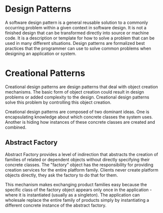 # Design Patterns

A software design pattern is a general reusable solution to a commonly occurring problem within a given context in software design. It is not a finished design that can be transformed directly into source or machine code. It is a description or template for how to solve a problem that can be used in many different situations. Design patterns are formalized best practices that the programmer can use to solve common problems when designing an application or system.

# Creational Patterns

Creational design patterns are design patterns that deal with object creation mechanisms. The basic form of object creation could result in design problems or added complexity to the design. Creational design patterns solve this problem by controlling this object creation.

Creational design patterns are composed of two dominant ideas. One is encapsulating knowledge about which concrete classes the system uses. Another is hiding how instances of these concrete classes are created and combined.

## Abstract Factory
Abstract Factory provides a level of indirection that abstracts the creation of families of related or dependent objects without directly specifying their concrete classes. The "factory" object has the responsibility for providing creation services for the entire platform family. Clients never create platform objects directly, they ask the factory to do that for them.

This mechanism makes exchanging product families easy because the specific class of the factory object appears only once in the application - where it is instantiated (usually as a singleton). The application can wholesale replace the entire family of products simply by instantiating a different concrete instance of the abstract factory.

